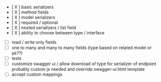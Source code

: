- [ X ] basic serializers
- [ X ] method fields
- [ X ] model serializers
- [ X ] required / optional
- [ X ] nested serializers / list field
- [ X ] ability to choose between type / interface
- [   ] read / write only fields
- [   ] one to many and many to many fields (type based on related model or pk??)
- [   ] tests
- [   ] customize swagger ui / allow download of type for serializer of endpoint
       probably custom js needed and override swagger-ui.html template
- [   ] accept custom mappings
